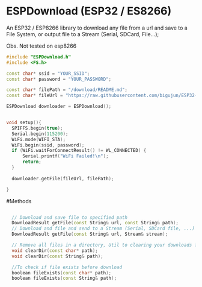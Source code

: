 # ESPDownload (ESP32 / ES8266)

An ESP32 / ESP8266 library to download any file from a url and save to a File System,
or output file to a Stream (Serial, SDCard, File...);

Obs. Not tested on esp8266


```c++
#include "ESPDownload.h"
#include <FS.h>

const char* ssid = "YOUR_SSID";
const char* password = "YOUR_PASSWORD";

const char* filePath = "/download/README.md";
const char* fileUrl = "https://raw.githubusercontent.com/bigujun/ESP32-Download/master/README.md";

ESPDownload downloader = ESPDownload();


void setup(){
  SPIFFS.begin(true);
  Serial.begin(115200);
  WiFi.mode(WIFI_STA);
  WiFi.begin(ssid, password);
  if (WiFi.waitForConnectResult() != WL_CONNECTED) {
      Serial.printf("WiFi Failed!\n");
      return;
  }
  
  downloader.getFile(fileUrl, filePath);

}

```
#Methods
```c++

  // Download and save file to specified path
  DownloadResult getFile(const String& url, const String& path);
  // Download and file and send to a Stream (Serial, SDCard file, ...)
  DownloadResult getFile(const String& url, Stream& stream);

  // Remove all files in a directory, Util to clearing your downloads folder
  void clearDir(const char* path);
  void clearDir(const String& path);

  //To check if file exists before download
  boolean fileExists(const char* path);
  boolean fileExists(const String& path);
```
